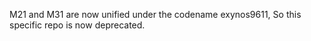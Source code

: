 M21 and M31 are now unified under the codename exynos9611,
So this specific repo is now deprecated.

